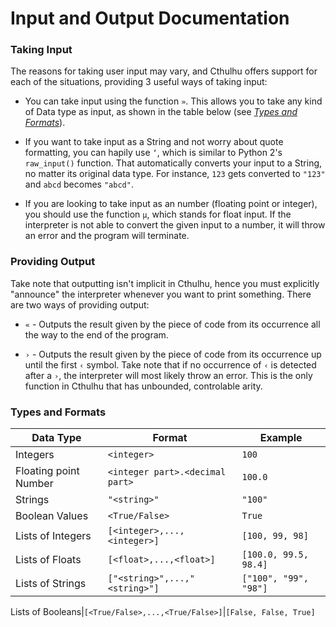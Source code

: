 # Input and Output Documentation

### Taking Input
  
The reasons for taking user input may vary, and Cthulhu offers support for each of the situations, providing 3 useful ways of taking input:
 
- You can take input using the function `»`. This allows you to take any kind of Data type as input, as shown in the table below (see *[Types and Formats](https://github.com/Mr-Xcoder/Cthulhu/blob/Readme.md-edits/Input-Output-Documetation.md#types-and-formats)*).

- If you want to take input as a String and not worry about quote formatting, you can hapily use `‘`, which is similar to Python 2's `raw_input()` function. That automatically converts your input to a String, no matter its original data type. For instance, `123` gets converted to `"123"` and `abcd` becomes `"abcd"`.

- If you are looking to take input as an number (floating point or integer), you should use the function `µ`, which stands for float input. If the interpreter is not able to convert the given input to a number, it will throw an error and the program will terminate.

### Providing Output

Take note that outputting isn't implicit in Cthulhu, hence you must explicitly "announce" the interpreter whenever you want to print something. There are two ways of providing output:

- `«` - Outputs the result given by the piece of code from its occurrence all the way to the end of the program. 

- `›` - Outputs the result given by the piece of code from its occurrence up until the first `‹` symbol. Take note that if no occurrence of `‹` is detected after a `›`, the interpreter will most likely throw an error. This is the only function in Cthulhu that has unbounded, controlable arity.

### Types and Formats

Data Type |  Format  |  Example
 ---------|----------|-----------
Integers|`<integer>`|`100`
Floating point Number|`<integer part>.<decimal part>`|`100.0`
Strings|`"<string>"`|`"100"`
Boolean Values|`<True/False>`|`True`
Lists of Integers|`[<integer>,...,<integer>]`|`[100, 99, 98]`
Lists of Floats|`[<float>,...,<float>]`|`[100.0, 99.5, 98.4]`
Lists of Strings|`["<string>",...,"<string>"]`|`["100", "99", "98"]`

Lists of Booleans|`[<True/False>,...,<True/False>]`|`[False, False, True]`
